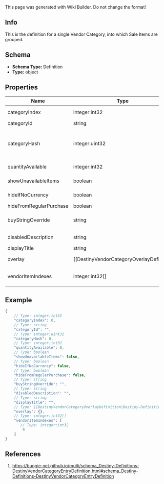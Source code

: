 <span class="wiki-builder">This page was generated with Wiki Builder. Do not change the format!</span>

## Info
This is the definition for a single Vendor Category, into which Sale Items are grouped.

## Schema
* **Schema Type:** Definition
* **Type:** object

## Properties
Name | Type | Description
---- | ---- | -----------
categoryIndex | integer:int32 | The index of the category in the original category definitions for the vendor.
categoryId | string | The string identifier of the category.
categoryHash | integer:uint32 | The hashed identifier for the category. (note that this is NOT pointing to a DestinyVendorCategoryDefinition, it's confusing but this is a sale item category in a vendor, not a categorization of vendors themselves)
quantityAvailable | integer:int32 | The amount of items that will be available when this category is shown.
showUnavailableItems | boolean | If items aren't up for sale in this category, should we still show them (greyed out)?
hideIfNoCurrency | boolean | If you don't have the currency required to buy items from this category, should the items be hidden?
hideFromRegularPurchase | boolean | True if this category doesn't allow purchases.
buyStringOverride | string | The localized string for making purchases from this category, if it is different from the vendor's string for purchasing.
disabledDescription | string | If the category is disabled, this is the localized description to show.
displayTitle | string | The localized title of the category.
overlay | [[DestinyVendorCategoryOverlayDefinition|Destiny-Definitions-DestinyVendorCategoryOverlayDefinition]]:Definition | If this category has an overlay prompt that should appear, this contains the details of that prompt.
vendorItemIndexes | integer:int32[] | A shortcut for the vendor item indexes sold under this category. Saves us from some expensive reorganization at runtime.

## Example
```javascript
{
    // Type: integer:int32
    "categoryIndex": 0,
    // Type: string
    "categoryId": "",
    // Type: integer:uint32
    "categoryHash": 0,
    // Type: integer:int32
    "quantityAvailable": 0,
    // Type: boolean
    "showUnavailableItems": false,
    // Type: boolean
    "hideIfNoCurrency": false,
    // Type: boolean
    "hideFromRegularPurchase": false,
    // Type: string
    "buyStringOverride": "",
    // Type: string
    "disabledDescription": "",
    // Type: string
    "displayTitle": "",
    // Type: [[DestinyVendorCategoryOverlayDefinition|Destiny-Definitions-DestinyVendorCategoryOverlayDefinition]]:Definition
    "overlay": {},
    // Type: integer:int32[]
    "vendorItemIndexes": [
       // Type: integer:int32
        0
    ]
}

```

## References
1. https://bungie-net.github.io/multi/schema_Destiny-Definitions-DestinyVendorCategoryEntryDefinition.html#schema_Destiny-Definitions-DestinyVendorCategoryEntryDefinition
